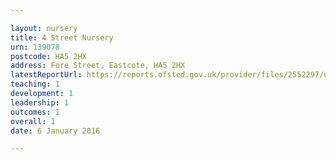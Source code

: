 ```yaml
---

layout: nursery
title: 4 Street Nursery
urn: 139078
postcode: HA5 2HX
address: Fore Street, Eastcote, HA5 2HX
latestReportUrl: https://reports.ofsted.gov.uk/provider/files/2552297/urn/139078.pdf
teaching: 1
development: 1
leadership: 1
outcomes: 1
overall: 1
date: 6 January 2016

---
```

